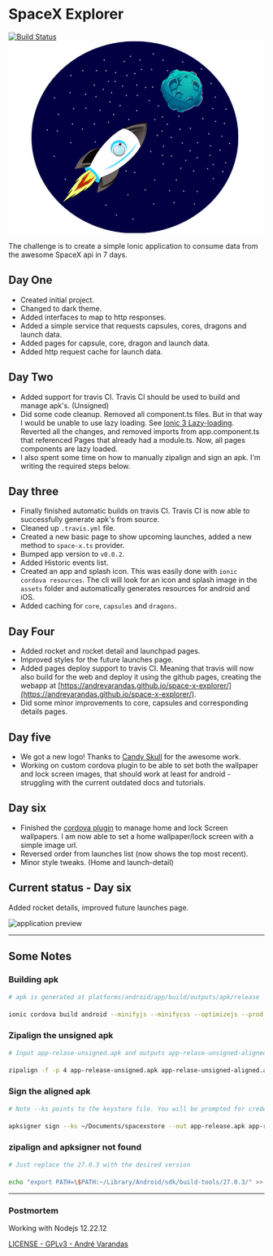 # SpaceX Explorer

[![Build Status](https://travis-ci.com/AndreVarandas/space-x-explorer.svg?branch=master)](https://travis-ci.com/AndreVarandas/space-x-explorer)
![logo-2.jpg](/resources/logo-2.jpg?raw=true)

The challenge is to create a simple Ionic application to consume data from the awesome SpaceX api in 7 days.

## Day One

- Created initial project.
- Changed to dark theme.
- Added interfaces to map to http responses.
- Added a simple service that requests capsules, cores, dragons and launch data.
- Added pages for capsule, core, dragon and launch data.
- Added http request cache for launch data.

## Day Two

- Added support for travis CI. Travis CI should be used to build and manage apk's. (Unsigned)
- Did some code cleanup. Removed all component.ts files. But in that way I would be unable to use lazy loading. See [Ionic 3 Lazy-loading](https://wannabeegeek.com/2017/06/01/ionic-3-lazyloading-page-navigation/). Reverted all the changes, and removed imports from app.component.ts that referenced Pages that already had a module.ts. Now, all pages components are lazy loaded.
- I also spent some time on how to manually zipalign and sign an apk. I'm writing the required steps below.

## Day three

- Finally finished automatic builds on travis CI. Travis CI is now able to successfully generate apk's from source.
- Cleaned up `.travis.yml` file.
- Created a new basic page to show upcoming launches, added a new method to `space-x.ts` provider.
- Bumped app version to `v0.0.2`.
- Added Historic events list.
- Created an app and splash icon. This was easily done with `ionic cordova resources`. The cli will look for an icon and splash image in the `assets` folder and automatically generates resources for android and iOS.
- Added caching for `core`, `capsules` and `dragons`.

## Day Four

- Added rocket and rocket detail and launchpad pages.
- Improved styles for the future launches page.
- Added pages deploy support to travis CI. Meaning that travis will now also build for the web and deploy it using the github pages, creating the webapp at [https://andrevarandas.github.io/space-x-explorer/](https://andrevarandas.github.io/space-x-explorer/).
- Did some minor improvements to core, capsules and corresponding details pages.

## Day five

- We got a new logo! Thanks to [Candy Skull](https://github.com/candyskull920) for the awesome work.
- Working on custom cordova plugin to be able to set both the wallpaper and lock screen images, that should work at least for android - struggling with the current outdated docs and tutorials.

## Day six

- Finished the [cordova plugin](https://github.com/AndreVarandas/cordova-plugin-wallpaper) to manage home and lock Screen wallpapers. I am now able to set a home wallpaper/lock screen with a simple image url.
- Reversed order from launches list (now shows the top most recent).
- Minor style tweaks. (Home and launch-detail)

## Current status - Day six

Added rocket details, improved future launches page.

<img src="extra/day-6.gif" width="300" alt="application preview" />

---

## Some Notes

### Building apk

```bash
# apk is generated at platforms/android/app/build/outputs/apk/release

ionic cordova build android --minifyjs --minifycss --optimizejs --prod --release
```

### Zipalign the unsigned apk

```bash
# Input app-relase-unsigned.apk and outputs app-relase-unsigned-aligned.apk

zipalign -f -p 4 app-release-unsigned.apk app-relase-unsigned-aligned.apk
 ```

### Sign the aligned apk

```bash
# Note --ks points to the keystore file. You will be prompted for credentials.

apksigner sign --ks ~/Documents/spacexstore --out app-release.apk app-relase-unsigned-aligned.apk
```

### zipalign and apksigner not found

```bash
# Just replace the 27.0.3 with the desired version

echo "export PATH=\$PATH:~/Library/Android/sdk/build-tools/27.0.3/" >> ~/.zshrc && . ~/.zshrc
```

---

### Postmortem

Working with Nodejs 12.22.12

[LICENSE - GPLv3 - André Varandas](LICENSE)
